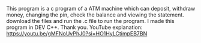 This program is a c program of a ATM machine which can deposit, withdraw money, changing the pin, check the balance and viewing the statement.
download the files and run the .c file to run the program.
I made this program in DEV C++.
Thank you.
YouTube explanation: https://youtu.be/gMFNoUvPhJ0?si=HO1HyLCtimpEB7BN
